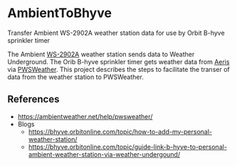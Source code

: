 # AmbientToBhyve
Transfer Ambient WS-2902A weather station data for use by Orbit B-hyve sprinkler timer

The Ambient [WS-2902A](https://www.ambientweather.com/amws2902.html) weather station sends data to Weather Underground. The Orib B-hyve sprinkler timer gets weather data from [Aeris](https://www.aerisweather.com/) via [PWSWeather](https://www.pwsweather.com/). This project describes the steps to facilitate the transer of data from the weather station to PWSWeather.

## References
* https://ambientweather.net/help/pwsweather/
* Blogs
  * https://bhyve.orbitonline.com/topic/how-to-add-my-personal-weather-station/
  * https://bhyve.orbitonline.com/topic/guide-link-b-hyve-to-personal-ambient-weather-station-via-weather-undergound/
